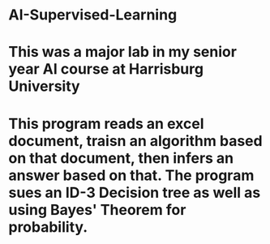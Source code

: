 # AI-Supervised-Learning
# This was a major lab in my senior year AI course at Harrisburg University
# This program reads an excel document, traisn an algorithm based on that document, then infers an answer based on that. The program sues an ID-3 Decision tree as well as using Bayes' Theorem for probability.
